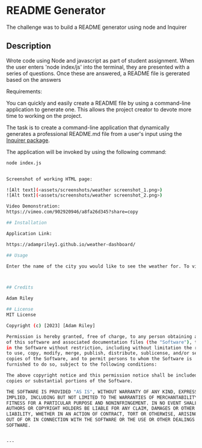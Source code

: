 # README Generator 

The challenge was to build a README generator using node and Inquirer


## Description

Wrote code using Node and javascript as part of student assignment. When the user enters 'node index/js' into the terminal, they are presented with a series of questions. Once these are answered, a README file is gererated based on the answers


Requirements:

You can quickly and easily create a README file by using a command-line application to generate one. This allows the project creator to devote more time to working on the project.

The task is to create a command-line application that dynamically generates a professional README.md file from a user's input using the [Inquirer package](https://www.npmjs.com/package/inquirer). 

The application will be invoked by using the following command:

```bash
node index.js


Screenshot of working HTML page:

![Alt text](<assets/screenshots/weather screenshot_1.png>)
![Alt text](<assets/screenshots/weather screenshot_2.png>)

Video Demonstration:
https://vimeo.com/902920946/a8fa26d345?share=copy

## Installation

Application Link:

https://adampriley1.github.io/weather-dashboard/

## Usage

Enter the name of the city you would like to see the weather for. To view the weather of a previously searched city, click the created button below the search box. 



## Credits

Adam Riley 

## License
MIT License

Copyright (c) [2023] [Adam Riley]

Permission is hereby granted, free of charge, to any person obtaining a copy
of this software and associated documentation files (the "Software"), to deal
in the Software without restriction, including without limitation the rights
to use, copy, modify, merge, publish, distribute, sublicense, and/or sell
copies of the Software, and to permit persons to whom the Software is
furnished to do so, subject to the following conditions:

The above copyright notice and this permission notice shall be included in all
copies or substantial portions of the Software.

THE SOFTWARE IS PROVIDED "AS IS", WITHOUT WARRANTY OF ANY KIND, EXPRESS OR
IMPLIED, INCLUDING BUT NOT LIMITED TO THE WARRANTIES OF MERCHANTABILITY,
FITNESS FOR A PARTICULAR PURPOSE AND NONINFRINGEMENT. IN NO EVENT SHALL THE
AUTHORS OR COPYRIGHT HOLDERS BE LIABLE FOR ANY CLAIM, DAMAGES OR OTHER
LIABILITY, WHETHER IN AN ACTION OF CONTRACT, TORT OR OTHERWISE, ARISING FROM,
OUT OF OR IN CONNECTION WITH THE SOFTWARE OR THE USE OR OTHER DEALINGS IN THE
SOFTWARE.


---

